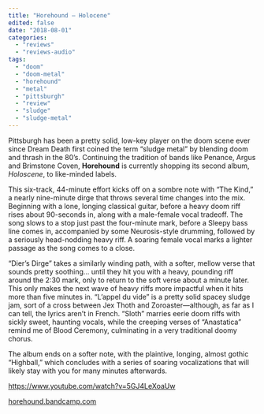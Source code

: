 ```yaml
---
title: "Horehound – Holocene"
edited: false
date: "2018-08-01"
categories:
  - "reviews"
  - "reviews-audio"
tags:
  - "doom"
  - "doom-metal"
  - "horehound"
  - "metal"
  - "pittsburgh"
  - "review"
  - "sludge"
  - "sludge-metal"
---
```


Pittsburgh has been a pretty solid, low-key player on the doom scene ever since Dream Death first coined the term “sludge metal” by blending doom and thrash in the 80’s. Continuing the tradition of bands like Penance, Argus and Brimstone Coven, **Horehound** is currently shopping its second album, _Holoscene_, to like-minded labels.

This six-track, 44-minute effort kicks off on a sombre note with “The Kind,” a nearly nine-minute dirge that throws several time changes into the mix. Beginning with a lone, longing classical guitar, before a heavy doom riff rises about 90-seconds in, along with a male-female vocal tradeoff. The song slows to a stop just past the four-minute mark, before a Sleepy bass line comes in, accompanied by some Neurosis-style drumming, followed by a seriously head-nodding heavy riff. A soaring female vocal marks a lighter passage as the song comes to a close.

“Dier’s Dirge” takes a similarly winding path, with a softer, mellow verse that sounds pretty soothing… until they hit you with a heavy, pounding riff around the 2:30 mark, only to return to the soft verse about a minute later. This only makes the next wave of heavy riffs more impactful when it hits more than five minutes in. “L’appel du vide” is a pretty solid spacey sludge jam, sort of a cross between Jex Thoth and Zoroaster—although, as far as I can tell, the lyrics aren’t in French. “Sloth” marries eerie doom riffs with sickly sweet, haunting vocals, while the creeping verses of “Anastatica” remind me of Blood Ceremony, culminating in a very traditional doomy chorus.

The album ends on a softer note, with the plaintive, longing, almost gothic “Highball,” which concludes with a series of soaring vocalizations that will likely stay with you for many minutes afterwards.

https://www.youtube.com/watch?v=5GJ4LeXoaUw

[horehound.bandcamp.com](https://horehound.bandcamp.com/)
